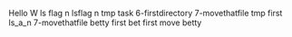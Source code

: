 Hello W
ls flag n
lsflag n
tmp task
6-firstdirectory
7-movethatfile
tmp first
ls_a_n
7-movethatfile
betty first
bet first
move betty
